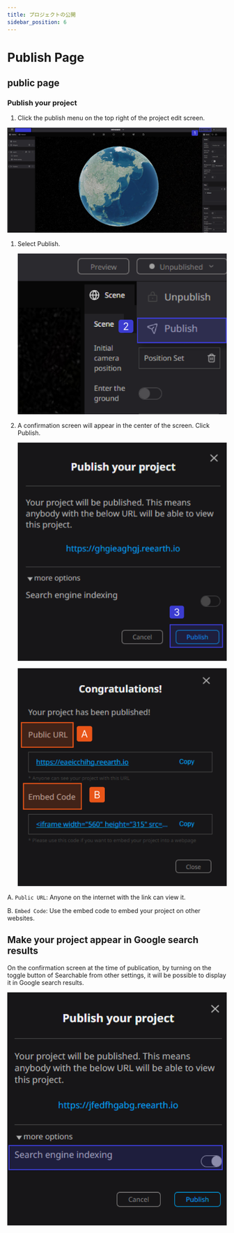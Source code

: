 ```yaml
---
title: プロジェクトの公開
sidebar_position: 6
---
```


# Publish Page

## public page

### Publish your project

1. Click the publish menu on the top right of the project edit screen.

![6 85 (1).png](./img/1_012.png)

1. Select Publish.
    
    ![fghj 3.png](./img/1_013.png)
    

1. A confirmation screen will appear in the center of the screen. Click Publish.
    
    ![gfh 1 (1).png](./img/1_014.png)
    
    ![URL  1.png](./img/1_015.png)
    

A. `Public URL`: Anyone on the internet with the link can view it.

B. `Embed Code`: Use the embed code to embed your project on other websites.

## Make your project appear in Google search results

On the confirmation screen at the time of publication, by turning on the toggle button of Searchable from other settings, it will be possible to display it in Google search results.

![image1.png](./img/1_016.png)